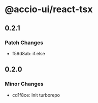 # @accio-ui/react-tsx

## 0.2.1

### Patch Changes

- f59d8ab: if.else

## 0.2.0

### Minor Changes

- cd1f8ce: Init turborepo
